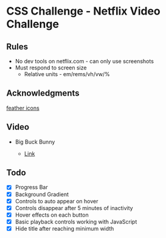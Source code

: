 # CSS Challenge - Netflix Video Challenge


## Rules

* No dev tools on netflix.com - can only use screenshots
* Must respond to screen size
  * Relative units - em/rems/vh/vw/%

## Acknowledgments

[feather icons](https://feathericons.com/)

## Video

* Big Buck Bunny

  * [Link](http://distribution.bbb3d.renderfarming.net/video/mp4/bbb_sunflower_1080p_30fps_normal.mp4)

## Todo

* [x] Progress Bar
* [x] Background Gradient
* [x] Controls to auto appear on hover
* [x] Controls disappear after 5 minutes of inactivity
* [x] Hover effects on each button
* [x] Basic playback controls working with JavaScript
* [x] Hide title after reaching minimum width
